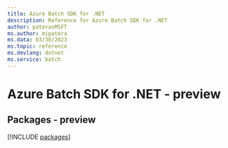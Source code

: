 ```yaml
---
title: Azure Batch SDK for .NET
description: Reference for Azure Batch SDK for .NET
author: paterasMSFT
ms.author: mipatera
ms.data: 03/30/2023
ms.topic: reference
ms.devlang: dotnet
ms.service: batch
---
```

# Azure Batch SDK for .NET - preview
## Packages - preview
[!INCLUDE [packages](batch-index.md)]
